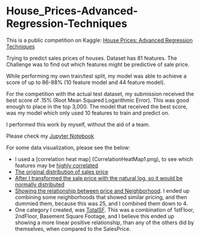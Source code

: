 # House_Prices-Advanced-Regression-Techniques

This is a public competition on Kaggle:  [House Prices: Advanced Regression Techniques](https://www.kaggle.com/c/house-prices-advanced-regression-techniques)

Trying to predict sales prices of houses.  Dataset has 81 features.
The Challenge was to find out which features might be predictive of sale price.

While performing my own train/test split, my model was able to achieve a score of up to 86-88% (10 feature model and 44 feature model).

For the competition with the actual test dataset, my submission received the best score of .15% (Root Mean Squared Logarithmic Error).  This was good enough to place in the top 3,000.  The model that received the best score, was my model which only used 10 features to train and predict on.

I performed this work by myself, without the aid of a team.

Please check my [Jupyter Notebook](House_Prices-Advanced-Regression-Techniques/EDA.ipynb)

For some data visualization, please see the below:
* I used a [correlation heat map] (CorrelationHeatMap1.png), to see which features may be [highly correlated](CorrelationHeatMap2.png)
* [The original distribution of sales price](SalePriceDistribution.png)
* [After I transformed the sale price with the natural log, so it would be normally distributed](After-LogSalePriceDistribution.png)
* [Showing the relationship between price and Neighborhood](SalePrice_v_Neighborhood.png).  I ended up combining some neighborhoods that showed similar pricing, and then dummied them, because this was 25, and I combined them down to 4.
* One category I created, was [TotalSF](SalePrice_v_TotalSF.png).  This was a combination of 1stFloor, 2ndFloor, Basement Square Footage, and I believe this ended up showing a more linear positive relationship, than any of the others did by themselves, when compared to the SalesPrice.
